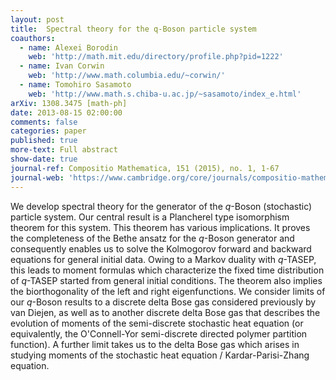 ```yaml
---
layout: post
title:  Spectral theory for the q-Boson particle system
coauthors:
  - name: Alexei Borodin
    web: 'http://math.mit.edu/directory/profile.php?pid=1222'
  - name: Ivan Corwin
    web: 'http://www.math.columbia.edu/~corwin/'
  - name: Tomohiro Sasamoto
    web: 'http://www.math.s.chiba-u.ac.jp/~sasamoto/index_e.html'
arXiv: 1308.3475 [math-ph]
date: 2013-08-15 02:00:00
comments: false
categories: paper
published: true
more-text: Full abstract
show-date: true
journal-ref: Compositio Mathematica, 151 (2015), no. 1, 1-67
journal-web: 'https://www.cambridge.org/core/journals/compositio-mathematica/article/spectral-theory-for-the-qboson-particle-system/2A1C9C46E1C39E10D9436697F5593D86'
---
```


We develop spectral theory for the generator of the $q$-Boson (stochastic) particle system. Our central result is a Plancherel type isomorphism theorem for this system.<!--more--> This theorem has various implications. It proves the completeness of the Bethe ansatz for the $q$-Boson generator and consequently enables us to solve the Kolmogorov forward and backward equations for general initial data. Owing to a Markov duality with $q$-TASEP, this leads to moment formulas which characterize the fixed time distribution of $q$-TASEP started from general initial conditions. The theorem also implies the biorthogonality of the left and right eigenfunctions. 
We consider limits of our $q$-Boson results to a discrete delta Bose gas considered previously by van Diejen, as well as to another discrete delta Bose gas that describes the evolution of moments of the semi-discrete stochastic heat equation (or equivalently, the O'Connell-Yor semi-discrete directed polymer partition function). A further limit takes us to the delta Bose gas which arises in studying moments of the stochastic heat equation / Kardar-Parisi-Zhang equation.
